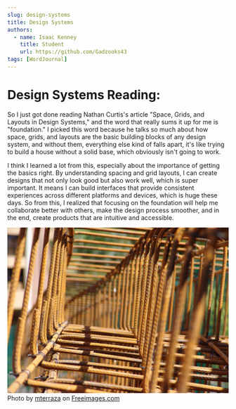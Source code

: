 ```yaml
---
slug: design-systems
title: Design Systems
authors:
  - name: Isaac Kenney
    title: Student
    url: https://github.com/Gadzooks43
tags: [WordJournal]
---
```

# Design Systems Reading:

So I just got done reading Nathan Curtis's article "Space, Grids, and Layouts in Design Systems," and the word that really sums it up for me is "foundation." I picked this word because he talks so much about how space, grids, and layouts are the basic building blocks of any design system, and without them, everything else kind of falls apart, it's like trying to build a house without a solid base, which obviously isn't going to work.

I think I learned a lot from this, especially about the importance of getting the basics right. By understanding spacing and grid layouts, I can create designs that not only look good but also work well, which is super important. It means I can build interfaces that provide consistent experiences across different platforms and devices, which is huge these days. So from this, I realized that focusing on the foundation will help me collaborate better with others, make the design process smoother, and in the end, create products that are intuitive and accessible.

![photo](/content/blog/foundation.jpg)
Photo by <a href="/photographer/mterraza-43107">mterraza</a> on <a href="/">Freeimages.com</a>